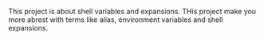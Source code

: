 This project is about shell variables and expansions. THis project make you more abrest with terms like alias, environment variables and shell expansions. 

